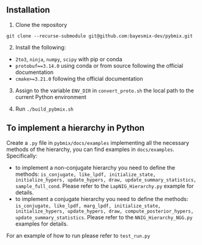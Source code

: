 ## Installation
1) Clone the repository
```shell
git clone --recurse-submodule git@github.com:bayesmix-dev/pybmix.git
```
2) Install the following:
- ```2to3```, ```ninja```, ```numpy```, ```scipy``` with pip or conda
- ```protobuf==3.14.0``` using conda or from source following the official documentation
- ```cmake>=3.21.0``` following the official documentation
3) Assign to the variable ```ENV_DIR``` in ```convert_proto.sh``` the local path to the current Python environment

4) Run ```./build_pybmix.sh```


## To implement a hierarchy in Python
Create a ```.py``` file in ```pybmix/docs/examples``` implementing all the necessary methods of the hierarchy, 
you can find examples in  ```docs/examples```. Specifically: 
- to implement a non-conjugate hierarchy you need to define the methods: ```is_conjugate, like_lpdf, initialize_state, initialize_hypers,
  update_hypers, draw, update_summary_statistics, sample_full_cond```. Please refer to the ```LapNIG_Hierarchy.py``` example for details.
- to implement a conjugate hierarchy you need to define the methods: ```is_conjugate, like_lpdf, marg_lpdf, initialize_state,
   initialize_hypers, update_hypers, draw, compute_posterior_hypers,
   update_summary_statistics```. Please refer to the ```NNIG_Hierarchy_NGG.py``` examples for details.

For an example of how to run please refer to ```test_run.py```